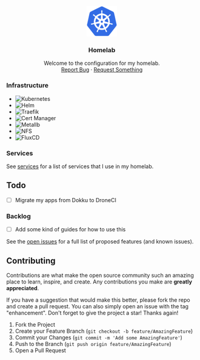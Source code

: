 <!-- PROJECT LOGO -->
<br />
<div align="center">
  <a href="https://git.fascinated.cc/Fascinated/homelab">
    <img src="images/logo.png" alt="Logo" width="80" height="80">
  </a>

<h3 align="center">Homelab</h3>
  <p align="center">
    Welcome to the configuration for my homelab.
    <br />
    <a href="https://git.fascinated.cc/Fascinated/home-ops/issues">Report Bug</a>
    ·
    <a href="https://git.fascinated.cc/Fascinated/home-ops/issues">Request Something</a>

  </p>
</div>

### Infrastructure

- ![Kubernetes][k8s]
- ![Helm][helm]
- ![Traefik][traefik]
- ![Cert Manager][cert-manager]
- ![Metallb][metallb]
- ![NFS][nfs]
- ![FluxCD][fluxcd]

### Services

See [services](./apps/production/) for a list of services that I use in my homelab.

<!-- TODO -->

## Todo

- [ ] Migrate my apps from Dokku to DroneCI

### Backlog

- [ ] Add some kind of guides for how to use this

See the [open issues](https://git.fascinated.cc/Fascinated/home-ops/issues) for a full list of proposed features (and known issues).

<!-- CONTRIBUTING -->

## Contributing

Contributions are what make the open source community such an amazing place to learn, inspire, and create. Any contributions you make are **greatly appreciated**.

If you have a suggestion that would make this better, please fork the repo and create a pull request. You can also simply open an issue with the tag "enhancement".
Don't forget to give the project a star! Thanks again!

1. Fork the Project
2. Create your Feature Branch (`git checkout -b feature/AmazingFeature`)
3. Commit your Changes (`git commit -m 'Add some AmazingFeature'`)
4. Push to the Branch (`git push origin feature/AmazingFeature`)
5. Open a Pull Request

<!-- MARKDOWN LINKS & IMAGES -->
<!-- https://www.markdownguide.org/basic-syntax/#reference-style-links -->

[fluxcd]: https://fluxcd.io
[k8s]: https://kubernetes.io
[helm]: https://helm.sh
[traefik]: https://traefik.io
[cert-manager]: https://cert-manager.io
[metallb]: https://metallb.org
[nfs]: https://nfs.fascinated.cc
